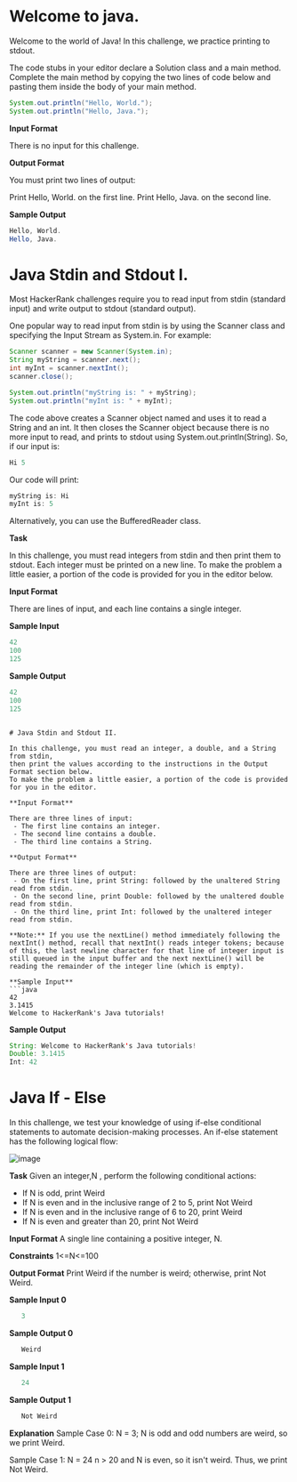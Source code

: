 # Welcome to java.

Welcome to the world of Java! In this challenge, we practice printing to stdout.

The code stubs in your editor declare a Solution class and a main method. Complete the main method by copying the two lines of code below and pasting them inside the body of your main method.

```java
System.out.println("Hello, World.");
System.out.println("Hello, Java.");
```

**Input Format**

There is no input for this challenge.

**Output Format**

You must print two lines of output:

Print Hello, World. on the first line.
Print Hello, Java. on the second line.

**Sample Output**

```java
Hello, World.
Hello, Java.
```

# Java Stdin and Stdout I.

Most HackerRank challenges require you to read input from stdin (standard input) and write output to stdout (standard output).

One popular way to read input from stdin is by using the Scanner class and specifying the Input Stream as System.in. For example:

```java
Scanner scanner = new Scanner(System.in);
String myString = scanner.next();
int myInt = scanner.nextInt();
scanner.close();

System.out.println("myString is: " + myString);
System.out.println("myInt is: " + myInt);
```

The code above creates a Scanner object named  and uses it to read a String and an int. It then closes the Scanner object because there is no more input to read, and prints to stdout using System.out.println(String). So, if our input is:

```java
Hi 5
```

Our code will print:

```java
myString is: Hi
myInt is: 5
```

Alternatively, you can use the BufferedReader class.

**Task**

In this challenge, you must read  integers from stdin and then print them to stdout. Each integer must be printed on a new line. To make the problem a little easier, a portion of the code is provided for you in the editor below.

**Input Format**

There are  lines of input, and each line contains a single integer.

**Sample Input**

```java
42
100
125
```

**Sample Output**

```java
42
100
125
```
```

# Java Stdin and Stdout II.

In this challenge, you must read an integer, a double, and a String from stdin,
then print the values according to the instructions in the Output Format section below.
To make the problem a little easier, a portion of the code is provided for you in the editor.

**Input Format**

There are three lines of input:
 - The first line contains an integer.
 - The second line contains a double.
 - The third line contains a String.

**Output Format**

There are three lines of output:
 - On the first line, print String: followed by the unaltered String read from stdin.
 - On the second line, print Double: followed by the unaltered double read from stdin.
 - On the third line, print Int: followed by the unaltered integer read from stdin.

**Note:** If you use the nextLine() method immediately following the nextInt() method, recall that nextInt() reads integer tokens; because of this, the last newline character for that line of integer input is still queued in the input buffer and the next nextLine() will be reading the remainder of the integer line (which is empty).

**Sample Input**
```java
42
3.1415
Welcome to HackerRank's Java tutorials!
```

**Sample Output**
```java
String: Welcome to HackerRank's Java tutorials!
Double: 3.1415
Int: 42
```

# Java If - Else

In this challenge, we test your knowledge of using if-else conditional statements to automate decision-making processes.
An if-else statement has the following logical flow:

![image](../../../../../resource/imagens/diagrama-if-else.png)

**Task**
Given an integer,N , perform the following conditional actions:
 - If N is odd, print Weird
 - If N is even and in the inclusive range of 2 to 5, print Not Weird
 - If N is even and in the inclusive range of 6 to 20, print Weird
 - If N is even and greater than 20, print Not Weird

 **Input Format**
 A single line containing a positive integer, N.

 **Constraints**
 1<=N<=100

 **Output Format**
 Print Weird if the number is weird; otherwise, print Not Weird.

 **Sample Input 0**
 ```java
    3
 ```

 **Sample Output 0**
 ```java
    Weird
 ```

 **Sample Input 1**
 ```java
    24
 ```

 **Sample Output 1**
 ```java
    Not Weird
 ```

 **Explanation**
 Sample Case 0: N = 3;
 N is odd and odd numbers are weird, so we print Weird.

 Sample Case 1: N = 24
 n > 20 and N is even, so it isn't weird. Thus, we print Not Weird.